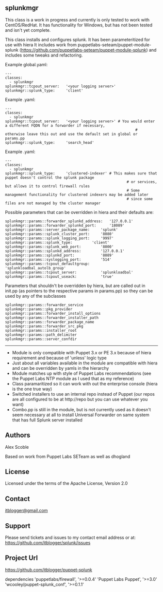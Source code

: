 ## splunkmgr

This class is a work in progress and currently is only tested to work with CentOS/RedHat. It has functionality for Windows, but has not been tested and isn't yet complete.

This class installs and configures splunk. It has been parameteritized for use with hiera 
It includes work from puppetlabs-seteam/puppet-module-splunk (https://github.com/puppetlabs-seteam/puppet-module-splunk)
and includes some tweaks and refactoring.

Example global.yaml:

	---
	classes:
	  - splunkmgr
	splunkmgr::tcpout_server:	'<your logging server>'
	splunkmgr::splunk_type:		'client'

Example <splunksearchheadnamehere>.yaml:

	---
	classes:
	  - splunkmgr
	splunkmgr::tcpout_server:	'<your logging server>' # You would enter a different FQDN for a forwarder if necessary,
                                                                #  otherwise leave this out and use the default set in global or params.pp
	splunkmgr::splunk_type:		'search_head'

Example <splunkclusteredindexernamehere>.yaml:

	---
	classes:
	  - splunkmgr
	splunkmgr::splunk_type:		'clustered-indexer' # This makes sure that puppet doesn't control the splunk package 
                                                            # or services, but allows it to control firewall rules
                                                            # Some management functionality for clustered indexers may be added later
                                                            # since some files are not managed by the cluster manager

Possible parameters that can be overridden in hiera and their defaults are:

    splunkmgr::params::forwarder_splunkd_address:	'127.0.0.1'
    splunkmgr::params::forwarder_splunkd_port:		'18089'
    splunkmgr::params::server_package_name:		'splunk'
    splunkmgr::params::splunk_cluster_port:		'8080'
    splunkmgr::params::splunk_logging_port:		'9997'
    splunkmgr::params::splunk_type:			'client'
    splunkmgr::params::splunk_web_port:			'8000'
    splunkmgr::params::splunkd_address:			'127.0.0.1'
    splunkmgr::params::splunkd_port:			'8089'
    splunkmgr::params::syslogging_port:			'514'
    splunkmgr::params::tcpout_defaultgroup:		'splunkloadbal_autolb_group'
    splunkmgr::params::tcpout_server:			'splunkloadbal'
    splunkmgr::params::tcpout_useack:			'true'

Parameters that shouldn't be overridden by hiera, but are called out in init.pp (as pointers to the respective params in params.pp) so they can be used by any of the subclasses

    splunkmgr::params::forwarder_service
    splunkmgr::params::pkg_provider
    splunkmgr::params::forwarder_install_options
    splunkmgr::params::forwarder_installer_path
    splunkmgr::params::forwarder_package_name
    splunkmgr::params::forwarder_src_pkg
    splunkmgr::params::installer_root			
    splunkmgr::params::path_delimiter			
    splunkmgr::params::server_confdir

-------

- Module is only compatible with Puppet 3.x or PE 3.x because of hiera requirement and because of 'unless' logic type
- Just about all variables available in the module are compatible with hiera and can be overridden by yamls in the hierarchy
- Module matches up with style of Puppet Labs recommendations (see the Puppet Labs NTP module as I used that as my reference)
- Class paramaritized so it can work with out the enterprise console (hiera is the one true way)
- Switched installers to use an internal repo instead of Puppet (our repos are all configured to be at http://repo but you can use whatever you want)
- Combo.pp is still in the module, but is not currently used as it doesn't seem necessary at all to install Universal Forwarder on same system that has full Splunk server installed

Authors
-------
Alex Scoble

Based on work from Puppet Labs SETeam as well as dhogland

License
-------
Licensed under the terms of the Apache License, Version 2.0

Contact
-------
itblogger@gmail.com

Support
-------

Please send tickets and issues to my contact email address or at: https://github.com/itblogger/splunk/issues

Project Url
-------
https://github.com/itblogger/puppet-splunk

dependencies 'puppetlabs/firewall', '>=0.0.4'
             'Puppet Labs Puppet', '>=3.0'
             'wcooley/puppet-splunk_conf', '>=0.1.1'

